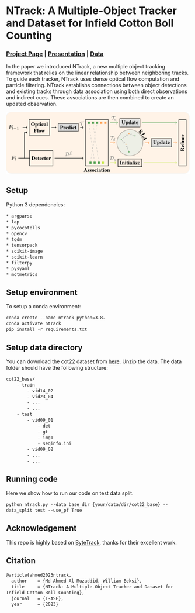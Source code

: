 # NTrack: A Multiple-Object Tracker and Dataset for Infield Cotton Boll Counting

### [Project Page]( https://robotic-vision-lab.github.io/ntrack/) | [Presentation](https://www.youtube.com/watch?v=VTUNa2EoG0U) | [Data]()
In the paper we introduced NTrack, a new multiple object tracking framework that relies on
the linear relationship between neighboring tracks. To guide each tracker, NTrack uses dense
optical flow computation and particle filtering. NTrack establishs connections between object
detections and existing tracks through data association using both direct observations and
indirect cues. These associations are then combined to create an updated observation.
<div align=center>
    <img src='img/ntrack_pipeline.PNG'/>
</div>


## Setup

Python 3 dependencies:
    
    * argparse
    * lap
    * pycocotolls
    * opencv
    * tqdm
    * tensorpack
    * scikit-image
    * scikit-learn
    * filterpy
    * pysyaml
    * motmetrics

## Setup environment

To setup a conda environment:
```
conda create --name ntrack python=3.8.
conda activate ntrack
pip install -r requirements.txt
```
## Setup data directory
You can download the cot22 dataset from [here](). Unzip the data. The data folder should
have the following structure:

```
cot22_base/
    - train
        - vid14_02
        - vid23_04
        - ...
        - ...
    - test
        - vid09_01
            - det
            - gt
            - img1
            - seqinfo.ini
        - vid09_02
        - ...
        - ...
```

## Running code

Here we show how to run our code on test data split.
```
python ntrack.py --data_base_dir {your/data/dir/cot22_base} --data_split test --use_pf True
```
## Acknowledgement
This repo is highly based on [ByteTrack](https://github.com/ifzhang/ByteTrack), thanks for their excellent work.

## Citation

```
@article{ahmed2023ntrack,
  author    = {Md Ahmed Al Muzaddid, William Beksi},
  title     = {NTrack: A Multiple-Object Tracker and Dataset for Infield Cotton Boll Counting},
  journal   = {T-ASE},
  year      = {2023}
```